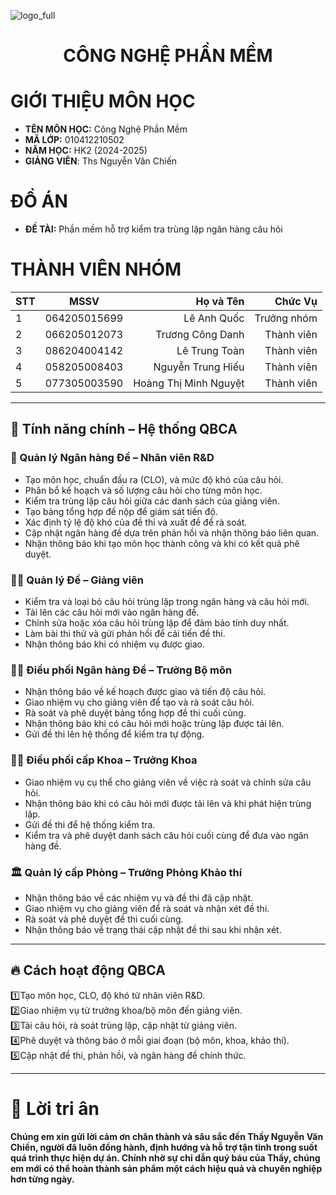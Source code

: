 
    
![logo_full](https://github.com/user-attachments/assets/1d1ff715-d5e9-4377-88cb-3c420806708b)


<h1 align="center"><b>CÔNG NGHỆ PHẦN MỀM</b></h1>

# GIỚI THIỆU MÔN HỌC
* **TÊN MÔN HỌC:** Công Nghệ Phần Mềm
* **MÃ LỚP:** 010412210502
* **NĂM HỌC:** HK2 (2024-2025)
* **GIẢNG VIÊN**: Ths Nguyễn Văn Chiến 

# ĐỒ ÁN 
* **ĐỀ TÀI:** Phần mềm hỗ trợ kiểm tra trùng lặp ngân hàng câu hỏi

# THÀNH VIÊN NHÓM
| STT    | MSSV          | Họ và Tên              |Chức Vụ    |
| ------ |:-------------:| ----------------------:|----------:|
|   1    | 064205015699  | Lê Anh Quốc            |Trưởng nhóm|
|   2    | 066205012073  | Trương Công Danh       |Thành viên |
|   3    | 086204004142  | Lê Trung Toàn          |Thành viên |
|   4    | 058205008403  | Nguyễn Trung Hiếu      |Thành viên |
|   5    | 077305003590  | Hoàng Thị Minh Nguyệt  |Thành viên |

---

## 🌟 Tính năng chính – Hệ thống QBCA
### 🧪 Quản lý Ngân hàng Đề – Nhân viên R&D
* Tạo môn học, chuẩn đầu ra (CLO), và mức độ khó của câu hỏi.
* Phân bổ kế hoạch và số lượng câu hỏi cho từng môn học.
* Kiểm tra trùng lặp câu hỏi giữa các danh sách của giảng viên.
* Tạo bảng tổng hợp đề nộp để giám sát tiến độ.
* Xác định tỷ lệ độ khó của đề thi và xuất đề để rà soát.
* Cập nhật ngân hàng đề dựa trên phản hồi và nhận thông báo liên quan.
* Nhận thông báo khi tạo môn học thành công và khi có kết quả phê duyệt.
### 👨‍🏫 Quản lý Đề – Giảng viên
* Kiểm tra và loại bỏ câu hỏi trùng lặp trong ngân hàng và câu hỏi mới.
* Tải lên các câu hỏi mới vào ngân hàng đề.
* Chỉnh sửa hoặc xóa câu hỏi trùng lặp để đảm bảo tính duy nhất.
* Làm bài thi thử và gửi phản hồi để cải tiến đề thi.
* Nhận thông báo khi có nhiệm vụ được giao.
### 🧑‍💼 Điều phối Ngân hàng Đề – Trưởng Bộ môn
* Nhận thông báo về kế hoạch được giao và tiến độ câu hỏi.
* Giao nhiệm vụ cho giảng viên để tạo và rà soát câu hỏi.
* Rà soát và phê duyệt bảng tổng hợp đề thi cuối cùng.
* Nhận thông báo khi có câu hỏi mới hoặc trùng lặp được tải lên.
* Gửi đề thi lên hệ thống để kiểm tra tự động.
### 👨‍🎓 Điều phối cấp Khoa – Trưởng Khoa
* Giao nhiệm vụ cụ thể cho giảng viên về việc rà soát và chỉnh sửa câu hỏi.
* Nhận thông báo khi có câu hỏi mới được tải lên và khi phát hiện trùng lặp.
* Gửi đề thi để hệ thống kiểm tra.
* Kiểm tra và phê duyệt danh sách câu hỏi cuối cùng để đưa vào ngân hàng đề.
### 🏛️ Quản lý cấp Phòng – Trưởng Phòng Khảo thí
* Nhận thông báo về các nhiệm vụ và đề thi đã cập nhật.
* Giao nhiệm vụ cho giảng viên để rà soát và nhận xét đề thi.
* Rà soát và phê duyệt đề thi cuối cùng.
* Nhận thông báo về trạng thái cập nhật đề thi sau khi nhận xét.
---

## 🔥 **Cách hoạt động QBCA**

1️⃣Tạo môn học, CLO, độ khó từ nhân viên R&D.  
2️⃣Giao nhiệm vụ từ trưởng khoa/bộ môn đến giảng viên.  
3️⃣Tải câu hỏi, rà soát trùng lặp, cập nhật từ giảng viên.  
4️⃣Phê duyệt và thông báo ở mỗi giai đoạn (bộ môn, khoa, khảo thí).  
5️⃣Cập nhật đề thi, phản hồi, và ngân hàng đề chính thức.  

---

# 🙏 **Lời tri ân**
**Chúng em xin gửi lời cảm ơn chân thành và sâu sắc đến Thầy Nguyễn Văn Chiến, người đã luôn đồng hành, định hướng và hỗ trợ tận tình trong suốt quá trình thực hiện dự án. Chính nhờ sự chỉ dẫn quý báu của Thầy, chúng em mới có thể hoàn thành sản phẩm một cách hiệu quả và chuyên nghiệp hơn từng ngày.**
